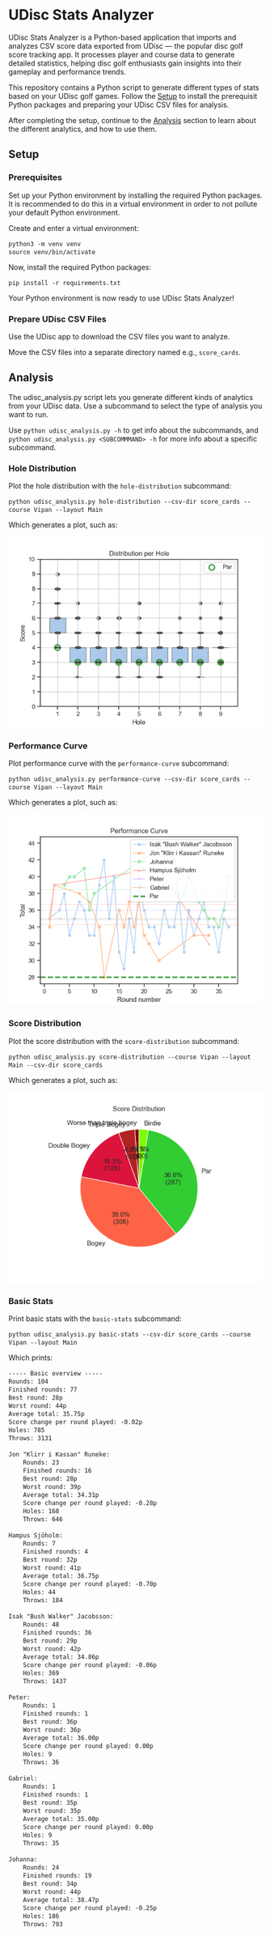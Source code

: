 # UDisc Stats Analyzer

UDisc Stats Analyzer is a Python-based application that imports and analyzes CSV
score data exported from UDisc — the popular disc golf score tracking app. It
processes player and course data to generate detailed statistics, helping disc
golf enthusiasts gain insights into their gameplay and performance trends.

This repository contains a Python script to generate different types of stats
based on your UDisc golf games. Follow the [Setup](#setup) to install the
prerequisit Python packages and preparing your UDisc CSV files for analysis.

After completing the setup, continue to the [Analysis](#analysis) section to
learn about the different analytics, and how to use them.

## Setup

### Prerequisites

Set up your Python environment by installing the required Python packages. It is
recommended to do this in a virtual environment in order to not pollute your
default Python environment.

Create and enter a virtual environment:

```
python3 -m venv venv
source venv/bin/activate
```

Now, install the required Python packages:

```
pip install -r requirements.txt
```

Your Python environment is now ready to use UDisc Stats Analyzer!

### Prepare UDisc CSV Files

Use the UDisc app to download the CSV files you want to analyze.

Move the CSV files into a separate directory named e.g., `score_cards`.

## Analysis

The udisc_analysis.py script lets you generate different kinds of analytics from
your UDisc data. Use a subcommand to select the type of analysis you want to
run.

Use `python udisc_analysis.py -h` to get info about the subcommands, and
`python udisc_analysis.py <SUBCOMMMAND> -h` for more info about a specific
subcommand.

### Hole Distribution

Plot the hole distribution with the `hole-distribution` subcommand:

```
python udisc_analysis.py hole-distribution --csv-dir score_cards --course Vipan --layout Main
```

Which generates a plot, such as:

![hole-distribution-demo](docs/hole-distribution-demo.png)

### Performance Curve

Plot performance curve with the `performance-curve` subcommand:

```
python udisc_analysis.py performance-curve --csv-dir score_cards --course Vipan --layout Main
```

Which generates a plot, such as:

![performance-curve-demo](docs/performance-curve-demo.png)

### Score Distribution

Plot the score distribution with the `score-distribution` subcommand:

```
python udisc_analysis.py score-distribution --course Vipan --layout Main --csv-dir score_cards
```

Which generates a plot, such as:

![score-distribution-demo](docs/score-distribution-demo.png)

### Basic Stats

Print basic stats with the `basic-stats` subcommand:

```
python udisc_analysis.py basic-stats --csv-dir score_cards --course Vipan --layout Main
```

Which prints:

```
----- Basic overview -----
Rounds: 104
Finished rounds: 77
Best round: 28p
Worst round: 44p
Average total: 35.75p
Score change per round played: -0.02p
Holes: 785
Throws: 3131

Jon "Klirr i Kassan" Runeke:
    Rounds: 23
    Finished rounds: 16
    Best round: 28p
    Worst round: 39p
    Average total: 34.31p
    Score change per round played: -0.28p
    Holes: 168
    Throws: 646

Hampus Sjöholm:
    Rounds: 7
    Finished rounds: 4
    Best round: 32p
    Worst round: 41p
    Average total: 36.75p
    Score change per round played: -0.70p
    Holes: 44
    Throws: 184

Isak "Bush Walker" Jacobsson:
    Rounds: 48
    Finished rounds: 36
    Best round: 29p
    Worst round: 42p
    Average total: 34.86p
    Score change per round played: -0.06p
    Holes: 369
    Throws: 1437

Peter:
    Rounds: 1
    Finished rounds: 1
    Best round: 36p
    Worst round: 36p
    Average total: 36.00p
    Score change per round played: 0.00p
    Holes: 9
    Throws: 36

Gabriel:
    Rounds: 1
    Finished rounds: 1
    Best round: 35p
    Worst round: 35p
    Average total: 35.00p
    Score change per round played: 0.00p
    Holes: 9
    Throws: 35

Johanna:
    Rounds: 24
    Finished rounds: 19
    Best round: 34p
    Worst round: 44p
    Average total: 38.47p
    Score change per round played: -0.25p
    Holes: 186
    Throws: 793
```
